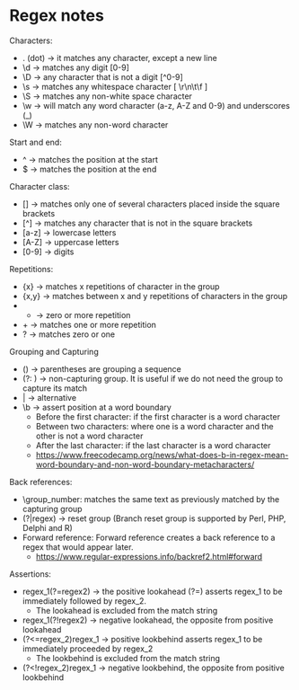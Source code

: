 # Regex notes

Characters:
- . (dot) -> it matches any character, except a new line
- \d -> matches any digit [0-9]
- \D -> any character that is not a digit [^0-9]
- \s -> matches any whitespace character [ \r\n\t\f ]
- \S -> matches any non-white space character
- \w -> will match any word character (a-z, A-Z and 0-9) and underscores (_)
- \W -> matches any non-word character

Start and end:
- ^ -> matches the position at the start
- $ -> matches the position at the end

Character class:
- [] -> matches only one of several characters placed inside the square brackets
- [^] -> matches any character that is not in the square brackets
- [a-z] -> lowercase letters
- [A-Z] -> uppercase letters
- [0-9] -> digits

Repetitions:
- {x} -> matches x repetitions of character in the group
- {x,y} -> matches between x and y repetitions of characters in the group
- * -> zero or more repetition
- &plus; -> matches one or more repetition
- ? -> matches zero or one 

Grouping and Capturing
- () -> parentheses are grouping a sequence
- (?: ) -> non-capturing group. It is useful if we do not need the group to capture its match
- | -> alternative
- \b -> assert position at a word boundary
   - Before the first character: if the first character is a word character
   - Between two characters: where one is a word character and the other is not a word character
   - After the last character: if the last character is a word character
   - https://www.freecodecamp.org/news/what-does-b-in-regex-mean-word-boundary-and-non-word-boundary-metacharacters/

Back references:
- \group_number: matches the same text as previously matched by the capturing group
- (?|regex) -> reset group (Branch reset group is supported by Perl, PHP, Delphi and R)
- Forward reference: Forward reference creates a back reference to a regex that would appear later.
     - https://www.regular-expressions.info/backref2.html#forward

Assertions:
- regex_1(?=regex2) -> the positive lookahead (?=) asserts regex_1 to be immediately followed by regex_2.
     - The lookahead is excluded from the match string
- regex_1(?!regex2) -> negative lookahead, the opposite from positive lookahead
- (?<=regex_2)regex_1 -> positive lookbehind asserts regex_1 to be immediately proceeded by regex_2
     - The lookbehind is excluded from the match string
- (?<!regex_2)regex_1 -> negative lookbehind, the opposite from positive lookbehind
